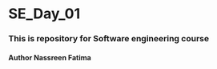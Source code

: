 # SE_Day_01
<h3>This is repository for Software engineering course</h3>
<h4>Author Nassreen Fatima</h4>
